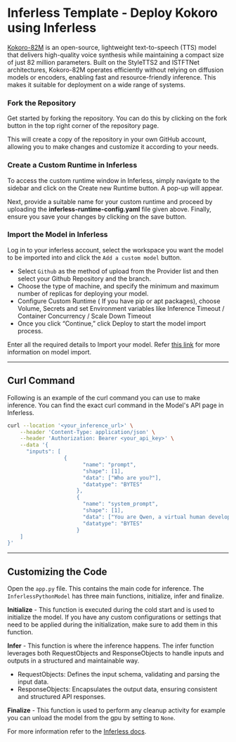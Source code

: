 # Inferless Template - Deploy Kokoro using Inferless
[Kokoro-82M](https://huggingface.co/hexgrad/Kokoro-82M) is an open-source, lightweight text-to-speech (TTS) model that delivers high-quality voice synthesis while maintaining a compact size of just 82 million parameters. Built on the StyleTTS2 and ISTFTNet architectures, Kokoro-82M operates efficiently without relying on diffusion models or encoders, enabling fast and resource-friendly inference. This makes it suitable for deployment on a wide range of systems.

### Fork the Repository
Get started by forking the repository. You can do this by clicking on the fork button in the top right corner of the repository page.

This will create a copy of the repository in your own GitHub account, allowing you to make changes and customize it according to your needs.

### Create a Custom Runtime in Inferless
To access the custom runtime window in Inferless, simply navigate to the sidebar and click on the Create new Runtime button. A pop-up will appear.

Next, provide a suitable name for your custom runtime and proceed by uploading the **inferless-runtime-config.yaml** file given above. Finally, ensure you save your changes by clicking on the save button.

### Import the Model in Inferless
Log in to your inferless account, select the workspace you want the model to be imported into and click the `Add a custom model` button.

- Select `Github` as the method of upload from the Provider list and then select your Github Repository and the branch.
- Choose the type of machine, and specify the minimum and maximum number of replicas for deploying your model.
- Configure Custom Runtime ( If you have pip or apt packages), choose Volume, Secrets and set Environment variables like Inference Timeout / Container Concurrency / Scale Down Timeout
- Once you click “Continue,” click Deploy to start the model import process.

Enter all the required details to Import your model. Refer [this link](https://docs.inferless.com/integrations/git-custom-code/git--custom-code) for more information on model import.

---
## Curl Command
Following is an example of the curl command you can use to make inference. You can find the exact curl command in the Model's API page in Inferless.
```bash
curl --location '<your_inference_url>' \
    --header 'Content-Type: application/json' \
    --header 'Authorization: Bearer <your_api_key>' \
    --data '{
      "inputs": [
                  {
                        "name": "prompt",
                        "shape": [1],
                        "data": ["Who are you?"],
                        "datatype": "BYTES"
                      },
                      {
                        "name": "system_prompt",
                        "shape": [1],
                        "data": ["You are Qwen, a virtual human developed by the Qwen Team, Alibaba Group, capable of perceiving auditory and visual inputs, as well as generating text and speech."],
                        "datatype": "BYTES"
                      }
    ]
}'
```

---
## Customizing the Code
Open the `app.py` file. This contains the main code for inference. The `InferlessPythonModel` has three main functions, initialize, infer and finalize.

**Initialize** -  This function is executed during the cold start and is used to initialize the model. If you have any custom configurations or settings that need to be applied during the initialization, make sure to add them in this function.

**Infer** - This function is where the inference happens. The infer function leverages both RequestObjects and ResponseObjects to handle inputs and outputs in a structured and maintainable way.
- RequestObjects: Defines the input schema, validating and parsing the input data.
- ResponseObjects: Encapsulates the output data, ensuring consistent and structured API responses.

**Finalize** - This function is used to perform any cleanup activity for example you can unload the model from the gpu by setting to `None`.

For more information refer to the [Inferless docs](https://docs.inferless.com/).
